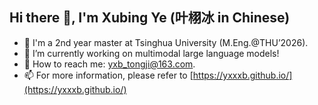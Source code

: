 ## Hi there 👋, I'm Xubing Ye (叶栩冰 in Chinese)

- 🌱 I'm a 2nd year master at Tsinghua University (M.Eng.@THU’2026).
- 🔭 I’m currently working on multimodal large language models!
- 💬 How to reach me: [yxb_tongji@163.com](mailto:yxb_tongji@163.com).
- 📫 For more information, please refer to [https://yxxxb.github.io/](https://yxxxb.github.io/)

